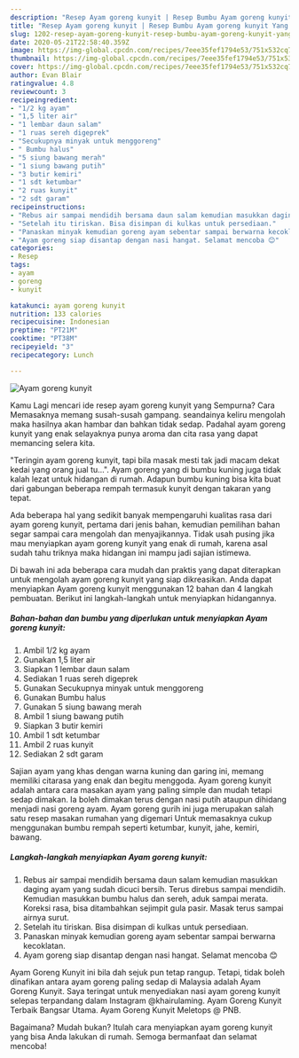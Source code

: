 ```yaml
---
description: "Resep Ayam goreng kunyit | Resep Bumbu Ayam goreng kunyit Yang Bisa Manjain Lidah"
title: "Resep Ayam goreng kunyit | Resep Bumbu Ayam goreng kunyit Yang Bisa Manjain Lidah"
slug: 1202-resep-ayam-goreng-kunyit-resep-bumbu-ayam-goreng-kunyit-yang-bisa-manjain-lidah
date: 2020-05-21T22:58:40.359Z
image: https://img-global.cpcdn.com/recipes/7eee35fef1794e53/751x532cq70/ayam-goreng-kunyit-foto-resep-utama.jpg
thumbnail: https://img-global.cpcdn.com/recipes/7eee35fef1794e53/751x532cq70/ayam-goreng-kunyit-foto-resep-utama.jpg
cover: https://img-global.cpcdn.com/recipes/7eee35fef1794e53/751x532cq70/ayam-goreng-kunyit-foto-resep-utama.jpg
author: Evan Blair
ratingvalue: 4.8
reviewcount: 3
recipeingredient:
- "1/2 kg ayam"
- "1,5 liter air"
- "1 lembar daun salam"
- "1 ruas sereh digeprek"
- "Secukupnya minyak untuk menggoreng"
- " Bumbu halus"
- "5 siung bawang merah"
- "1 siung bawang putih"
- "3 butir kemiri"
- "1 sdt ketumbar"
- "2 ruas kunyit"
- "2 sdt garam"
recipeinstructions:
- "Rebus air sampai mendidih bersama daun salam kemudian masukkan daging ayam yang sudah dicuci bersih. Terus direbus sampai mendidih. Kemudian masukkan bumbu halus dan sereh, aduk sampai merata. Koreksi rasa, bisa ditambahkan sejimpit gula pasir. Masak terus sampai airnya surut."
- "Setelah itu tiriskan. Bisa disimpan di kulkas untuk persediaan."
- "Panaskan minyak kemudian goreng ayam sebentar sampai berwarna kecoklatan."
- "Ayam goreng siap disantap dengan nasi hangat. Selamat mencoba 😊"
categories:
- Resep
tags:
- ayam
- goreng
- kunyit

katakunci: ayam goreng kunyit 
nutrition: 133 calories
recipecuisine: Indonesian
preptime: "PT21M"
cooktime: "PT38M"
recipeyield: "3"
recipecategory: Lunch

---
```



![Ayam goreng kunyit](https://img-global.cpcdn.com/recipes/7eee35fef1794e53/751x532cq70/ayam-goreng-kunyit-foto-resep-utama.jpg)

Kamu Lagi mencari ide resep ayam goreng kunyit yang Sempurna? Cara Memasaknya memang susah-susah gampang. seandainya keliru mengolah maka hasilnya akan hambar dan bahkan tidak sedap. Padahal ayam goreng kunyit yang enak selayaknya punya aroma dan cita rasa yang dapat memancing selera kita.

&#34;Teringin ayam goreng kunyit, tapi bila masak mesti tak jadi macam dekat kedai yang orang jual tu…&#34;. Ayam goreng yang di bumbu kuning juga tidak kalah lezat untuk hidangan di rumah. Adapun bumbu kuning bisa kita buat dari gabungan beberapa rempah termasuk kunyit dengan takaran yang tepat.

Ada beberapa hal yang sedikit banyak mempengaruhi kualitas rasa dari ayam goreng kunyit, pertama dari jenis bahan, kemudian pemilihan bahan segar sampai cara mengolah dan menyajikannya. Tidak usah pusing jika mau menyiapkan ayam goreng kunyit yang enak di rumah, karena asal sudah tahu triknya maka hidangan ini mampu jadi sajian istimewa.


Di bawah ini ada beberapa cara mudah dan praktis yang dapat diterapkan untuk mengolah ayam goreng kunyit yang siap dikreasikan. Anda dapat menyiapkan Ayam goreng kunyit menggunakan 12 bahan dan 4 langkah pembuatan. Berikut ini langkah-langkah untuk menyiapkan hidangannya.

<!--inarticleads1-->

##### Bahan-bahan dan bumbu yang diperlukan untuk menyiapkan Ayam goreng kunyit:

1. Ambil 1/2 kg ayam
1. Gunakan 1,5 liter air
1. Siapkan 1 lembar daun salam
1. Sediakan 1 ruas sereh digeprek
1. Gunakan Secukupnya minyak untuk menggoreng
1. Gunakan  Bumbu halus
1. Gunakan 5 siung bawang merah
1. Ambil 1 siung bawang putih
1. Siapkan 3 butir kemiri
1. Ambil 1 sdt ketumbar
1. Ambil 2 ruas kunyit
1. Sediakan 2 sdt garam


Sajian ayam yang khas dengan warna kuning dan garing ini, memang memiliki citarasa yang enak dan begitu menggoda. Ayam goreng kunyit adalah antara cara masakan ayam yang paling simple dan mudah tetapi sedap dimakan. Ia boleh dimakan terus dengan nasi putih ataupun dihidang menjadi nasi goreng ayam. Ayam goreng gurih ini juga merupakan salah satu resep masakan rumahan yang digemari Untuk memasaknya cukup menggunakan bumbu rempah seperti ketumbar, kunyit, jahe, kemiri, bawang. 

<!--inarticleads2-->

##### Langkah-langkah menyiapkan Ayam goreng kunyit:

1. Rebus air sampai mendidih bersama daun salam kemudian masukkan daging ayam yang sudah dicuci bersih. Terus direbus sampai mendidih. Kemudian masukkan bumbu halus dan sereh, aduk sampai merata. Koreksi rasa, bisa ditambahkan sejimpit gula pasir. Masak terus sampai airnya surut.
1. Setelah itu tiriskan. Bisa disimpan di kulkas untuk persediaan.
1. Panaskan minyak kemudian goreng ayam sebentar sampai berwarna kecoklatan.
1. Ayam goreng siap disantap dengan nasi hangat. Selamat mencoba 😊


Ayam Goreng Kunyit ini bila dah sejuk pun tetap rangup. Tetapi, tidak boleh dinafikan antara ayam goreng paling sedap di Malaysia adalah Ayam Goreng Kunyit. Saya teringat untuk menyediakan nasi ayam goreng kunyit selepas terpandang dalam Instagram @khairulaming. Ayam Goreng Kunyit Terbaik Bangsar Utama. Ayam Goreng Kunyit Meletops @ PNB. 

Bagaimana? Mudah bukan? Itulah cara menyiapkan ayam goreng kunyit yang bisa Anda lakukan di rumah. Semoga bermanfaat dan selamat mencoba!
